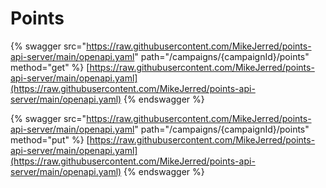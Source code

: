# Points

{% swagger src="https://raw.githubusercontent.com/MikeJerred/points-api-server/main/openapi.yaml" path="/campaigns/{campaignId}/points" method="get" %}
[https://raw.githubusercontent.com/MikeJerred/points-api-server/main/openapi.yaml](https://raw.githubusercontent.com/MikeJerred/points-api-server/main/openapi.yaml)
{% endswagger %}

{% swagger src="https://raw.githubusercontent.com/MikeJerred/points-api-server/main/openapi.yaml" path="/campaigns/{campaignId}/points" method="put" %}
[https://raw.githubusercontent.com/MikeJerred/points-api-server/main/openapi.yaml](https://raw.githubusercontent.com/MikeJerred/points-api-server/main/openapi.yaml)
{% endswagger %}
